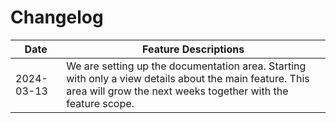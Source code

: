 # Changelog

| Date       | Feature Descriptions                                                                                                                                                    |
|------------|-------------------------------------------------------------------------------------------------------------------------------------------------------------------------|
| 2024-03-13 | We are setting up the documentation area. Starting with only a view details about the main feature. This area will grow the next weeks together with the feature scope. |
